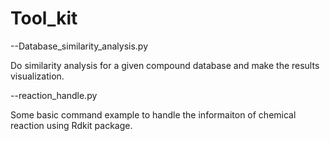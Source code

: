 # Tool_kit

--Database_similarity_analysis.py

Do similarity analysis for a given compound database and make the results visualization.

--reaction_handle.py

Some basic command example to handle the informaiton of chemical reaction using Rdkit package.


